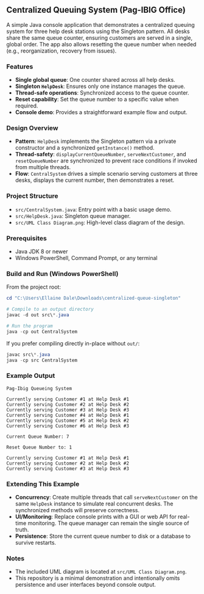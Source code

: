 ## Centralized Queuing System (Pag-IBIG Office)

A simple Java console application that demonstrates a centralized queuing system for three help desk stations using the Singleton pattern. All desks share the same queue counter, ensuring customers are served in a single, global order. The app also allows resetting the queue number when needed (e.g., reorganization, recovery from issues).

### Features
- **Single global queue**: One counter shared across all help desks.
- **Singleton `HelpDesk`**: Ensures only one instance manages the queue.
- **Thread-safe operations**: Synchronized access to the queue counter.
- **Reset capability**: Set the queue number to a specific value when required.
- **Console demo**: Provides a straightforward example flow and output.

### Design Overview
- **Pattern**: `HelpDesk` implements the Singleton pattern via a private constructor and a synchronized `getInstance()` method.
- **Thread-safety**: `displayCurrentQueueNumber`, `serveNextCustomer`, and `resetQueueNumber` are synchronized to prevent race conditions if invoked from multiple threads.
- **Flow**: `CentralSystem` drives a simple scenario serving customers at three desks, displays the current number, then demonstrates a reset.

### Project Structure
- `src/CentralSystem.java`: Entry point with a basic usage demo.
- `src/HelpDesk.java`: Singleton queue manager.
- `src/UML Class Diagram.png`: High-level class diagram of the design.

### Prerequisites
- Java JDK 8 or newer
- Windows PowerShell, Command Prompt, or any terminal

### Build and Run (Windows PowerShell)
From the project root:

```powershell
cd "C:\Users\Ellaine Dale\Downloads\centralized-queue-singleton"

# Compile to an output directory
javac -d out src\*.java

# Run the program
java -cp out CentralSystem
```

If you prefer compiling directly in-place without `out/`:

```powershell
javac src\*.java
java -cp src CentralSystem
```

### Example Output
```text
Pag-Ibig Queueing System

Currently serving Customer #1 at Help Desk #1
Currently serving Customer #2 at Help Desk #2
Currently serving Customer #3 at Help Desk #3
Currently serving Customer #4 at Help Desk #1
Currently serving Customer #5 at Help Desk #2
Currently serving Customer #6 at Help Desk #3

Current Queue Number: 7

Reset Queue Number to: 1

Currently serving Customer #1 at Help Desk #1
Currently serving Customer #2 at Help Desk #2
Currently serving Customer #3 at Help Desk #3
```

### Extending This Example
- **Concurrency**: Create multiple threads that call `serveNextCustomer` on the same `HelpDesk` instance to simulate real concurrent desks. The synchronized methods will preserve correctness.
- **UI/Monitoring**: Replace console prints with a GUI or web API for real-time monitoring. The queue manager can remain the single source of truth.
- **Persistence**: Store the current queue number to disk or a database to survive restarts.

### Notes
- The included UML diagram is located at `src/UML Class Diagram.png`.
- This repository is a minimal demonstration and intentionally omits persistence and user interfaces beyond console output.